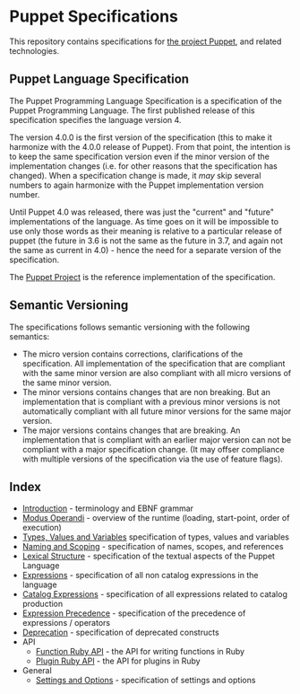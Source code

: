 Puppet Specifications
===

This repository contains specifications for [the project Puppet][1], and related technologies.

Puppet Language Specification
---
The Puppet Programming Language Specification is a specification of the Puppet Programming
Language. The first published release of this specification specifies the language version 4.

The version 4.0.0 is the first version of the specification (this to make it harmonize
with the 4.0.0 release of Puppet). From that point, the intention is to keep the
same specification version even if the minor version of the implementation changes (i.e.
for other reasons that the specification has changed). When a specification change is made,
it *may* skip several numbers to again harmonize with the Puppet implementation version number.

Until Puppet 4.0 was released, there was just the "current" and "future" implementations
of the language. As time goes on it will be impossible to use only those words as their meaning
is relative to a particular release of puppet (the future in 3.6 is not the same as the future in 3.7, and again not the same as current in 4.0) - hence the need for a separate version of the
specification.

The [Puppet Project][1] is the reference implementation of the specification. 

Semantic Versioning
---
The specifications follows semantic versioning with the following semantics:

* The micro version contains corrections, clarifications of the specification. All implementation
  of the specification that are compliant with the same minor version are also compliant with
  all micro versions of the same minor version.
* The minor versions contains changes that are non breaking. But an implementation that
  is compliant with a previous minor versions is not automatically compliant with all future
  minor versions for the same major version.
* The major versions contains changes that are breaking. An implementation that is compliant
  with an earlier major version can not be compliant with a major specification change. (It may
  offser compliance with multiple versions of the specification via the use of feature flags).

Index
---

* [Introduction][2] - terminology and EBNF grammar
* [Modus Operandi][3] - overview of the runtime (loading, start-point, order of execution)
* [Types, Values and Variables][4] specification of types, values and variables
* [Naming and Scoping][5] - specification of names, scopes, and references
* [Lexical Structure][6] - specification of the textual aspects of the Puppet Language
* [Expressions][7] - specification of all non catalog expressions in the language
* [Catalog Expressions][8] - specification of all expressions related to catalog production
* [Expression Precedence][9] - specification of the precedence of expressions / operators
* [Deprecation][10] - specification of deprecated constructs
* API
  * [Function Ruby API][11] - the API for writing functions in Ruby
  * [Plugin Ruby API][12] - the API for plugins in Ruby
* General
  * [Settings and Options][13] - specification of settings and options 

[2]:language/intro.md
[3]:language/modus-operandi.md
[4]:language/types_values_variables.md
[5]:language/names.md
[6]:language/lexical_structure.md
[7]:language/expressions.md
[8]:language/catalog_expressions.md
[9]:language/expression_precedence.md
[10]:language/deprecations.md

[11]:language/func_api.md
[12]:language/plugin-api.md
[13]:language/settings.md

[1]:http://www.github.com/puppetlabs/puppet